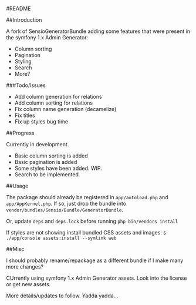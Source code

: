 #README

##Introduction

A fork of SensioGeneratorBundle adding some features 
that were present in the symfony 1.x Admin Generator:

* Column sorting
* Pagination
* Styling
* Search
* More?

###Todo/Issues

* Add column generation for relations
* Add column sorting for relations
* Fix column name generation (decamelize)
* Fix titles
* Fix up styles bug time

##Progress

Currently in development. 

* Basic column sorting is added
* Basic pagination is added
* Some styles have been added. WIP.
* Search to be implemented.

##Usage

The package should already be registered in `app/autoload.php` and `app/AppKernel.php`.
If so, just drop the bundle into `vendor/bundles/Sensio/Bundle/GeneratorBundle`.

Or, update `deps` and `deps.lock` before running `php bin/vendors install`

If styles are not showing install bundled CSS assets and images: 
`$ ./app/console assets:install --symlink web`

##Misc

I should probably rename/repackage as a 
different bundle if I make many more changes?

CUrrently using symfony 1.x Admin Generator 
assets. Look into the license or get new assets.

More details/updates to follow. Yadda yadda...
